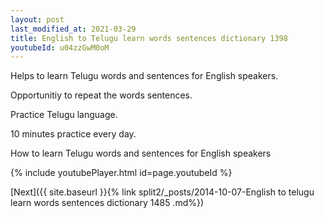 ```yaml
---
layout: post
last_modified_at: 2021-03-29
title: English to Telugu learn words sentences dictionary 1398 
youtubeId: u04zzGwM0oM
---
```

 
 
Helps to learn Telugu words and sentences for English speakers.

Opportunitiy to repeat the words sentences. 

Practice Telugu language. 
 
10 minutes practice every day. 
 
How to learn Telugu words and sentences for English speakers 
 
{% include youtubePlayer.html id=page.youtubeId %}
 
 
[Next]({{ site.baseurl }}{% link  split2/_posts/2014-10-07-English to telugu learn words sentences dictionary 1485 .md%})
 
